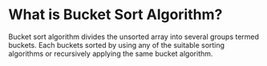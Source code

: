 # What is Bucket Sort Algorithm?
Bucket sort algorithm divides the unsorted array into several groups termed buckets.
Each buckets sorted by using any of the suitable sorting algorithms or recursively applying the same bucket algorithm.